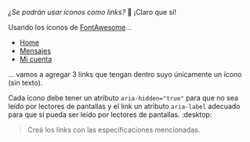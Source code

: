 _¿Se podrán usar íconos como links?_ :thinking: ¡Claro que sí!

Usando los íconos de [FontAwesome](https://fontawesome.com/icons?d=gallery)...

- [Home](https://fontawesome.com/icons/home?style=solid)
- [Mensajes](https://fontawesome.com/icons/envelope?style=solid)
- [Mi cuenta](https://fontawesome.com/icons/user?style=solid)

... vamos a agregar 3 links que tengan dentro suyo únicamente un ícono (sin texto). 

Cada ícono debe tener un atributo `aria-hidden="true"` para que no sea leído por lectores de pantallas y el link un atributo `aria-label` adecuado para que sí pueda ser leído por lectores de pantallas. :desktop:

> Creá los links con las especificaciones mencionadas.
